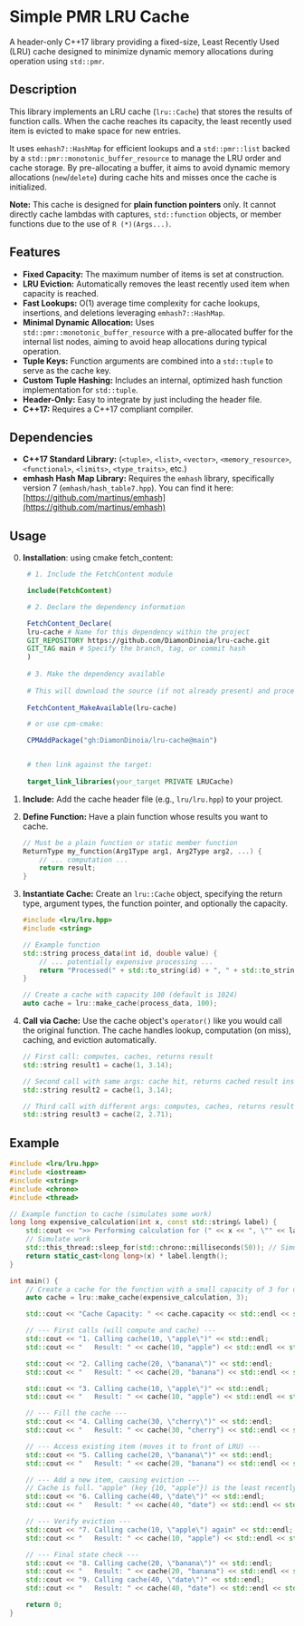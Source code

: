 # Simple PMR LRU Cache

A header-only C++17 library providing a fixed-size, Least Recently Used (LRU) cache designed to minimize dynamic memory
allocations during operation using `std::pmr`.

## Description

This library implements an LRU cache (`lru::Cache`) that stores the results of function calls. When the cache reaches
its capacity, the least recently used item is evicted to make space for new entries.

It uses `emhash7::HashMap` for efficient lookups and a `std::pmr::list` backed by a
`std::pmr::monotonic_buffer_resource` to manage the LRU order and cache storage. By pre-allocating a buffer, it aims to
avoid dynamic memory allocations (`new`/`delete`) during cache hits and misses once the cache is initialized.

**Note:** This cache is designed for **plain function pointers** only. It cannot directly cache lambdas with captures,
`std::function` objects, or member functions due to the use of `R (*)(Args...)`.

## Features

* **Fixed Capacity:** The maximum number of items is set at construction.
* **LRU Eviction:** Automatically removes the least recently used item when capacity is reached.
* **Fast Lookups:** O(1) average time complexity for cache lookups, insertions, and deletions leveraging
  `emhash7::HashMap`.
* **Minimal Dynamic Allocation:** Uses `std::pmr::monotonic_buffer_resource` with a pre-allocated buffer for the
  internal list nodes, aiming to avoid heap allocations during typical operation.
* **Tuple Keys:** Function arguments are combined into a `std::tuple` to serve as the cache key.
* **Custom Tuple Hashing:** Includes an internal, optimized hash function implementation for `std::tuple`.
* **Header-Only:** Easy to integrate by just including the header file.
* **C++17:** Requires a C++17 compliant compiler.

## Dependencies

* **C++17 Standard Library:** (`<tuple>`, `<list>`, `<vector>`, `<memory_resource>`, `<functional>`, `<limits>`,
  `<type_traits>`, etc.)
* **emhash Hash Map Library:** Requires the `emhash` library, specifically version 7 (`emhash/hash_table7.hpp`). You can
  find it here: [https://github.com/martinus/emhash](https://github.com/martinus/emhash)

## Usage

0. **Installation**: using cmake fetch_content:
   ```cmake
    # 1. Include the FetchContent module

    include(FetchContent)

    # 2. Declare the dependency information

    FetchContent_Declare(
    lru-cache # Name for this dependency within the project
    GIT_REPOSITORY https://github.com/DiamonDinoia/lru-cache.git
    GIT_TAG main # Specify the branch, tag, or commit hash
    )
    
    # 3. Make the dependency available
    
    # This will download the source (if not already present) and process its CMakeLists.txt
    
    FetchContent_MakeAvailable(lru-cache)
   
    # or use cpm-cmake:
   
    CPMAddPackage("gh:DiamonDinoia/lru-cache@main")

   
    # then link against the target:
    
    target_link_libraries(your_target PRIVATE LRUCache)
   

    ```

1. **Include:** Add the cache header file (e.g., `lru/lru.hpp`) to your project.
2. **Define Function:** Have a plain function whose results you want to cache.
   ```c++
   // Must be a plain function or static member function
   ReturnType my_function(Arg1Type arg1, Arg2Type arg2, ...) {
       // ... computation ...
       return result;
   }
   ```
3. **Instantiate Cache:** Create an `lru::Cache` object, specifying the return type, argument types, the function
   pointer, and optionally the capacity.
   ```c++
   #include <lru/lru.hpp>
   #include <string>

   // Example function
   std::string process_data(int id, double value) {
       // ... potentially expensive processing ...
       return "Processed(" + std::to_string(id) + ", " + std::to_string(value) + ")";
   }

   // Create a cache with capacity 100 (default is 1024)
   auto cache = lru::make_cache(process_data, 100);
   ```
4. **Call via Cache:** Use the cache object's `operator()` like you would call the original function. The cache handles
   lookup, computation (on miss), caching, and eviction automatically.
   ```c++
   // First call: computes, caches, returns result
   std::string result1 = cache(1, 3.14);

   // Second call with same args: cache hit, returns cached result instantly
   std::string result2 = cache(1, 3.14);

   // Third call with different args: computes, caches, returns result
   std::string result3 = cache(2, 2.71);
   ```

## Example

```c++
#include <lru/lru.hpp>
#include <iostream>
#include <string>
#include <chrono>
#include <thread>

// Example function to cache (simulates some work)
long long expensive_calculation(int x, const std::string& label) {
    std::cout << ">> Performing calculation for (" << x << ", \"" << label << "\")..." << std::endl;
    // Simulate work
    std::this_thread::sleep_for(std::chrono::milliseconds(50)); // Simulate delay
    return static_cast<long long>(x) * label.length();
}

int main() {
    // Create a cache for the function with a small capacity of 3 for demonstration
    auto cache = lru::make_cache(expensive_calculation, 3);

    std::cout << "Cache Capacity: " << cache.capacity << std::endl << std::endl;

    // --- First calls (will compute and cache) ---
    std::cout << "1. Calling cache(10, \"apple\")" << std::endl;
    std::cout << "   Result: " << cache(10, "apple") << std::endl << std::endl; // Computes

    std::cout << "2. Calling cache(20, \"banana\")" << std::endl;
    std::cout << "   Result: " << cache(20, "banana") << std::endl << std::endl; // Computes

    std::cout << "3. Calling cache(10, \"apple\")" << std::endl;
    std::cout << "   Result: " << cache(10, "apple") << std::endl << std::endl; // Cache Hit! (Should not print "Performing calculation...")

    // --- Fill the cache ---
    std::cout << "4. Calling cache(30, \"cherry\")" << std::endl;
    std::cout << "   Result: " << cache(30, "cherry") << std::endl << std::endl; // Computes (Cache size is now 3)

    // --- Access existing item (moves it to front of LRU) ---
    std::cout << "5. Calling cache(20, \"banana\")" << std::endl;
    std::cout << "   Result: " << cache(20, "banana") << std::endl << std::endl; // Cache Hit! (LRU order now: banana, cherry, apple)

    // --- Add a new item, causing eviction ---
    // Cache is full. "apple" (key {10, "apple"}) is the least recently used.
    std::cout << "6. Calling cache(40, \"date\")" << std::endl;
    std::cout << "   Result: " << cache(40, "date") << std::endl << std::endl;   // Computes, Evicts {10, "apple"} (LRU order: date, banana, cherry)

    // --- Verify eviction ---
    std::cout << "7. Calling cache(10, \"apple\") again" << std::endl;
    std::cout << "   Result: " << cache(10, "apple") << std::endl << std::endl; // Computes again (was evicted)

    // --- Final state check ---
    std::cout << "8. Calling cache(20, \"banana\")" << std::endl;
    std::cout << "   Result: " << cache(20, "banana") << std::endl << std::endl; // Cache Hit!
    std::cout << "9. Calling cache(40, \"date\")" << std::endl;
    std::cout << "   Result: " << cache(40, "date") << std::endl << std::endl;   // Cache Hit!

    return 0;
}
